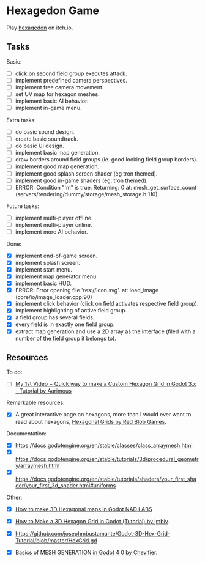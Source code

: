 
# Hexagedon Game

Play [hexagedon](https://kraasch.itch.io/hexagedon) on itch.io.

## Tasks

Basic:

 - [ ] click on second field group executes attack.
 - [ ] implement predefined camera perspectives.
 - [ ] implement free camera movement.
 - [ ] set UV map for hexagon meshes.
 - [ ] implement basic AI behavior.
 - [ ] implement in-game menu.

Extra tasks:

 - [ ] do basic sound design.
 - [ ] create basic soundtrack.
 - [ ] do basic UI design.
 - [ ] implement basic map generation.
 - [ ] draw borders around field groups (ie. good looking field group borders).
 - [ ] implement good map generation.
 - [ ] implement good splash screen shader (eg tron themed).
 - [ ] implement good in-game shaders (eg. tron themed).
 - [ ] ERROR: Condition "!m" is true. Returning: 0 at: mesh_get_surface_count (servers/rendering/dummy/storage/mesh_storage.h:110)

Future tasks:

 - [ ] implement multi-player offline.
 - [ ] implement multi-player online.
 - [ ] implement more AI behavior.

Done:

 - [X] implement end-of-game screen.
 - [X] implement splash screen.
 - [X] implement start menu.
 - [X] implement map generator menu.
 - [X] implement basic HUD.
 - [X] ERROR: Error opening file 'res://icon.svg'. at: load_image (core/io/image_loader.cpp:90)
 - [X] implement click behavior (click on field activates respective field group).
 - [X] implement highlighting of active field group.
 - [X] a field group has several fields.
 - [X] every field is in exactly one field group.
 - [X] extract map generation and use a 2D array as the interface (filed with a number of the field group it belongs to).

## Resources

To do:

 - [ ] [My 1st Video + Quick way to make a Custom Hexagon Grid in Godot 3.x - Tutorial by Aarimous](https://www.youtube.com/watch?v=hmDavGzy1Hw)

Remarkable resources:

 - [X] A great interactive page on hexagons, more than I would ever want to read about hexagons, [Hexagonal Grids by Red Blob Games](https://www.redblobgames.com/grids/hexagons/).

Documentation:

 - [X] https://docs.godotengine.org/en/stable/classes/class_arraymesh.html
 - [X] https://docs.godotengine.org/en/stable/tutorials/3d/procedural_geometry/arraymesh.html
 - [X] https://docs.godotengine.org/en/stable/tutorials/shaders/your_first_shader/your_first_3d_shader.html#uniforms

Other:

 - [X] [How to make 3D Hexagonal maps in Godot NAD LABS](https://www.youtube.com/watch?v=mTvaSnzGRyw)
 - [X] [How to Make a 3D Hexagon Grid in Godot (Tutorial) by jmbiv](https://www.youtube.com/watch?v=3Lt2TfP8WEw).
  - [X] https://github.com/josephmbustamante/Godot-3D-Hex-Grid-Tutorial/blob/master/HexGrid.gd
 - [X] [Basics of MESH GENERATION in Godot 4 0 by Chevifier](https://www.youtube.com/watch?v=8wy_dH9RLI4).


